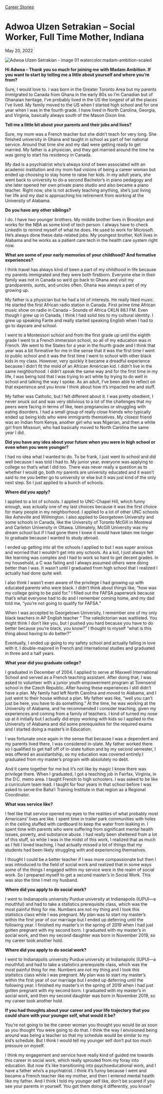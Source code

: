 [//]: # (title: Adwoa Ulzen Setrakian –Social Worker, Full Time Mother, Indiana)

[//]: # (main_image: https://madamambition.com/wp-content/uploads/2023/01/Adwoa-Ulzen-Setrakian-image-01-watercolor.madam-ambition-scaled-1.jpeg)

[Career Stories](https://madamambition.com/category/career-stories/)

Adwoa Ulzen Setrakian – 
Social Worker, Full Time Mother, Indiana
=================================================================

May 20, 2022

![](https://madamambition.com/wp-content/uploads/2023/01/Adwoa-Ulzen-Setrakian-image-01-watercolor.madam-ambition-scaled-1.jpeg "Adwoa Ulzen Setrakian - image 01 watercolor.madam-ambition-scaled")

**Hi Adwoa – Thank you so much for joining me with Madam Ambition. If you want to start by telling me a little about yourself and where you’re from?**

Sure, I would love to. I was born in the Greater Toronto Area but my parents immigrated to Canada from Ghana in the early 80s so I’m Canadian but of Ghanaian heritage. I’ve probably lived in the US the longest of all the places I’ve lived. My family moved to the US when I started high school and for one year when I was in the fourth grade. I have lived in North Carolina, Georgia, and Virginia, basically always south of the Mason Dixon line.

**Tell me a little bit about your parents and their jobs and lives?**

Sure, my mom was a French teacher but she didn’t teach for very long. She finished university in Ghana and taught in school as part of her national service. Around that time she and my dad were getting ready to get married. My father is a physician, and they got married around the time he was going to start his residency in Canada.

My dad is a psychiatrist who’s always kind of been associated with an academic institution and my mom had visions of being a career woman but ended up choosing to stay home to raise her kids. In my adult years, she went back to university to do a second Bachelor’s in piano pedagogy and she later opened her own private piano studio and also became a piano teacher. Right now, she is not actively teaching anything, she’s just living her life and my dad is approaching his retirement from working at the University of Alabama.

**Do you have any other siblings?**

I do. I have two younger brothers. My middle brother lives in Brooklyn and works for the NBA as some kind of tech person. I always have to check LinkedIn to remind myself of what he does. He used to work for Microsoft. He’s always done these data-related jobs. My youngest brother, Kofi lives in Alabama and he works as a patient care tech in the health care system right now.

**What are some of your early memories of your childhood? And formative experiences?**

I think travel has always kind of been a part of my childhood in life because my parents immigrated and they were both firstborn. Everyone else in their family was not in Canada so we’d go back to Ghana and visit my grandparents, aunts, and uncles often. Ghana was always a part of my growing up.

My father is a physician but he had a lot of interests. He really liked music. He started the first African radio station in Canada. First prime time African music show on radio in Canada – Sounds of Africa CKLN 88.1 FM. Even though I grew up in Canada, I think I had solid ties to my cultural identity. I grew up speaking Fante and really started speaking English when I had to go to daycare and school.

I went to a Montessori school and from the first grade up until the eighth grade I went to a French immersion school, so all of my education was in French. We went to the States for a year in the fourth grade and I think that year was a bit formative for me in the sense that it was the first time I went to public school and it was the first time I went to school with other black kids in my class. However, very quickly it became a dreadful experience because I didn’t fit the mold of an African American kid. I didn’t live in the same neighborhood. I didn’t speak the same way and for the first time in my life, I was being told that I was trying to act white by trying to do well in school and talking the way I spoke. As an adult, I’ve been able to reflect on that experience and you know I think about how it’s impacted me and stuff.

My father was Catholic, but I felt different about it. I was pretty obedient, I never snuck out and was very oblivious to a lot of the challenges that my peers were facing in terms of like, teen pregnancies or struggling with eating disorders. I had a small group of really close friends who typically ended up being kids who were immigrants themselves. My closest friend was an Indian from Kenya, another girl who was Nigerian, and then a white girl from Missouri, who had basically moved to North Carolina the same year I did.

**Did you have any idea about your future when you were in high school or even when you were younger?**

I had no idea what I wanted to do. To be frank, I just went to school and did well because I was told I had to. My junior year, everyone was applying to college so that’s what I did too. There was never really a question as to whether I would go, both my parents are university educated and it wasn’t said to me you better go to university or else but it was just kind of the only next step. So I just applied to a bunch of schools.

**Where did you apply?**

I applied to a lot of schools. I applied to UNC-Chapel Hill, which funny enough, was actually one of my last choices because it was the first choice for many people in my neighborhood. I applied to a lot of other UNC schools like Asheville and Wilmington. I also applied to Georgetown University and some schools in Canada, like the University of Toronto McGill in Montreal and Carleton University in Ottawa. Ultimately, McGill University was my dream school but if I had gone there I knew it would have taken me longer to graduate because I wanted to study abroad.

I ended up getting into all the schools I applied to but I was super anxious and worried that I wouldn’t get into any schools. As a kid, I just always felt like learning was complex and I had to work so hard to get decent grades. In my household, a C was failing and I always assumed others were doing better than I was. It wasn’t until I graduated from high school that I realized I actually had done quite well.

I also think I wasn’t even aware of the privilege I had growing up with educated parents who were black. I didn’t think about things like, “how was my college going to be paid for.” I filled out the FAFSA paperwork because that’s what everyone had to do and I remember coming home, and my dad told me, “you’re not going to qualify for FAFSA.”

When I was accepted to Georgetown University, I remember one of my only black teachers in AP English teacher “ The valedictorian was waitlisted. You might think I don’t like you, but I pushed you hard because you have to do better because you’re black, you know?” I thought to myself “what is this thing about having to do better?”

Eventually, I ended up going to my safety school and actually falling in love with it. I double-majored in French and international studies and graduated in three and a half years.

**What year did you graduate college?**

I graduated in December of 2004. I applied to serve at Maxwell International School and served as a French teaching assistant. After doing that, I was asked to volunteer with a junior youth empowerment program at Townsend school in the Czech Republic. After having these experiences I still didn’t have a plan. My family had left North Carolina and moved to Alabama, and I just went to their house without a plan. My father was like, “well you can’t just be here, you have to do something.” At the time, he was working at the University of Alabama, and he recommended I consider teaching, given my experiences and coming from a family of teachers. I kind of turned my nose up at it initially but I actually did enjoy working with kids so I applied to the University of Alabama and did some prerequisites for the required exams and I started doing a master’s in Education.

I was fortunate once again in the sense that because I was a dependent and my parents lived there, I was considered in-state. My father worked there so I qualified to get half off of in-state tuition and by my second semester, I was offered an assistantship, so my education was covered entirely.I graduated from my master’s program with absolutely no debt.

And it came together for me but it’s not like by magic I know there was privilege there. When I graduated, I got a teaching job in Fairfax, Virginia, in the D.C. metro area. I taught French to high schoolers. I was asked to be like a curriculum team lead. I taught for four years in that school before I was asked to serve the Baha’i Training Institute in that region as a Regional Coordinator.

**What was service like?**

I feel like that service opened my eyes to the realities of what probably most Americans’ lives are like. I spent time in trailer park communities with holes in the ceiling stuffed with cardboard to keep the water from leaking in. I spent time with parents who were suffering from significant mental health issues, poverty, and substance abuse. I had really been sheltered from a lot of this stuff, so while I was in the midst of this work, I realized that as much as I felt I loved teaching, I had actually missed a lot of things that my students had been likely struggling with and experiencing themselves.

I thought I could be a better teacher if I was more compassionate but then I was introduced to the field of social work and realized that in some ways some of the things I engaged within my service were in the realm of social work. So I prepared myself to get a second master’s in Social Work. This was also the time I met my husband.

**Where did you apply to do social work?**

I went to Indianapolis university Purdue university at Indianapolis (IUPUI—a mouthful) and had to take a statistics prerequisite class, which was the most painful thing for me. Numbers are not my thing and I took this statistics class while I was pregnant. My plan was to start my master’s within the first year of our marriage but I ended up deferring until the following year. I finished my master’s in the spring of 2019 when I had just gotten pregnant with my second born. I graduated with my master’s in social work, and then my second daughter was born in November 2019, so my career took another hold.

**Where did you apply to do social work?**

I went to Indianapolis university Purdue university at Indianapolis (IUPUI—a mouthful) and had to take a statistics prerequisite class, which was the most painful thing for me. Numbers are not my thing and I took this statistics class while I was pregnant. My plan was to start my master’s within the first year of our marriage but I ended up deferring until the following year. I finished my master’s in the spring of 2019 when I had just gotten pregnant with my second born. I graduated with my master’s in social work, and then my second daughter was born in November 2019, so my career took another hold.

**If you had thoughts about your career and your life trajectory that you could share with your younger self, what would it be?**

You’re not going to be the career woman you thought you would be as soon as you thought You were going to do that. I think the way I envisioned being around was being a teacher so that my schedule would be similar to my kid’s schedule. But I think I would tell my younger self don’t put too much pressure on myself.

I think my engagement and service have really kind of guided me towards this career in social work, which really sprouted from my foray into education. But now it’s like transitioning into psychoeducational work, and I have a father who’s a psychiatrist. I think it’s funny because I went and became a French teacher like my mother, and then I entered mental health like my father. And I think I told my younger self like, don’t be scared if you see your parents in yourself. You got them doing it differently, you know?